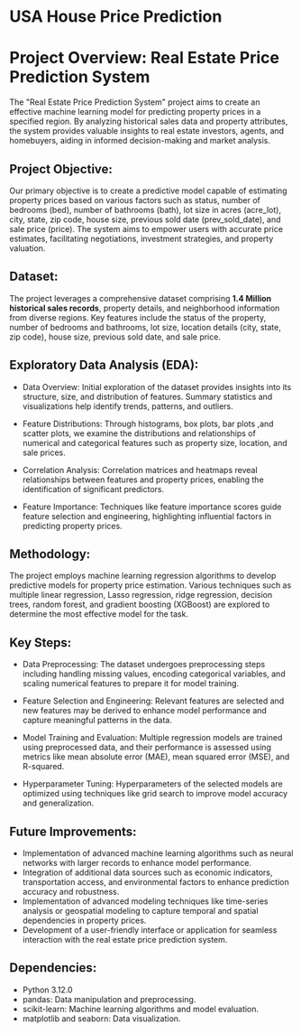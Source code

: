 # USA House Price Prediction #

# Project Overview: Real Estate Price Prediction System
The "Real Estate Price Prediction System" project aims to create an effective machine learning model for predicting property prices in a specified region. By analyzing historical sales data and property attributes, the system provides valuable insights to real estate investors, agents, and homebuyers, aiding in informed decision-making and market analysis.

## Project Objective:

Our primary objective is to create a predictive model capable of estimating property prices based on various factors such as status, number of bedrooms (bed), number of bathrooms (bath), lot size in acres (acre_lot), city, state, zip code, house size, previous sold date (prev_sold_date), and sale price (price). The system aims to empower users with accurate price estimates, facilitating negotiations, investment strategies, and property valuation.

## Dataset:

The project leverages a comprehensive dataset comprising **1.4 Million historical sales records**, property details, and neighborhood information from diverse regions. Key features include the status of the property, number of bedrooms and bathrooms, lot size, location details (city, state, zip code), house size, previous sold date, and sale price.

## Exploratory Data Analysis (EDA):

* Data Overview: Initial exploration of the dataset provides insights into its structure, size, and distribution of features. Summary statistics and visualizations help identify trends, patterns, and outliers.

* Feature Distributions: Through histograms, box plots, bar plots ,and scatter plots, we examine the distributions and relationships of numerical and categorical features such as property size, location, and sale prices.

* Correlation Analysis: Correlation matrices and heatmaps reveal relationships between features and property prices, enabling the identification of significant predictors.

* Feature Importance: Techniques like feature importance scores guide feature selection and engineering, highlighting influential factors in predicting property prices.

## Methodology:
The project employs machine learning regression algorithms to develop predictive models for property price estimation. Various techniques such as multiple linear regression, Lasso regression, ridge regression, decision trees, random forest, and gradient boosting (XGBoost) are explored to determine the most effective model for the task.

## Key Steps:

* Data Preprocessing: The dataset undergoes preprocessing steps including handling missing values, encoding categorical variables, and scaling numerical features to prepare it for model training.

* Feature Selection and Engineering: Relevant features are selected and new features may be derived to enhance model performance and capture meaningful patterns in the data.

* Model Training and Evaluation: Multiple regression models are trained using preprocessed data, and their performance is assessed using metrics like mean absolute error (MAE), mean squared error (MSE), and R-squared.

* Hyperparameter Tuning: Hyperparameters of the selected models are optimized using techniques like grid search to improve model accuracy and generalization.

## Future Improvements:

- Implementation of advanced machine learning algorithms such as neural networks with larger records to enhance model performance.
- Integration of additional data sources such as economic indicators, transportation access, and environmental factors to enhance prediction accuracy and robustness.
- Implementation of advanced modeling techniques like time-series analysis or geospatial modeling to capture temporal and spatial dependencies in property prices.
- Development of a user-friendly interface or application for seamless interaction with the real estate price prediction system.

## Dependencies:

* Python 3.12.0
* pandas: Data manipulation and preprocessing.
* scikit-learn: Machine learning algorithms and model evaluation.
* matplotlib and seaborn: Data visualization.
